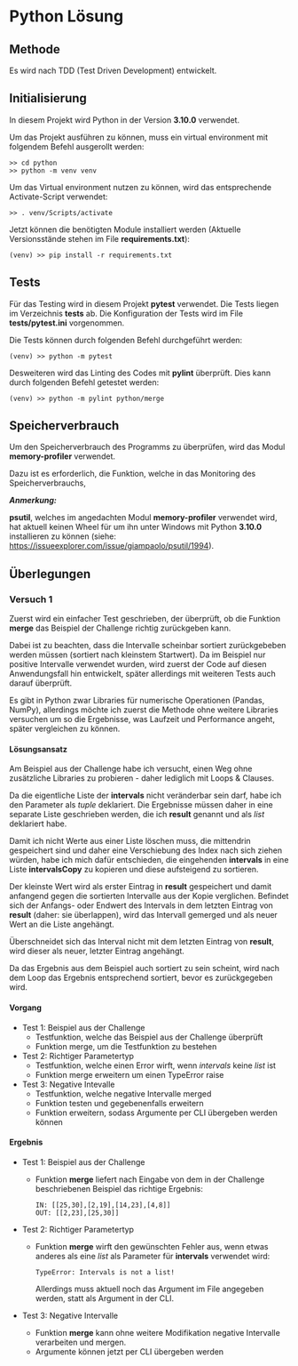 # Python Lösung

## Methode

Es wird nach TDD (Test Driven Development) entwickelt.

## Initialisierung

In diesem Projekt wird Python in der Version **3.10.0** verwendet.

Um das Projekt ausführen zu können, muss ein virtual environment mit folgendem Befehl ausgerollt werden:

```
>> cd python
>> python -m venv venv
```

Um das Virtual environment nutzen zu können, wird das entsprechende Activate-Script verwendet:
```
>> . venv/Scripts/activate
```

Jetzt können die benötigten Module installiert werden (Aktuelle Versionsstände stehen im File **requirements.txt**):
```
(venv) >> pip install -r requirements.txt
```

## Tests

Für das Testing wird in diesem Projekt **pytest** verwendet. Die Tests liegen im Verzeichnis **tests** ab.
Die Konfiguration der Tests wird im File **tests/pytest.ini** vorgenommen.

Die Tests können durch folgenden Befehl durchgeführt werden:
```
(venv) >> python -m pytest
```

Desweiteren wird das Linting des Codes mit **pylint** überprüft. Dies kann durch folgenden Befehl getestet werden:
```
(venv) >> python -m pylint python/merge
```

## Speicherverbrauch

Um den Speicherverbrauch des Programms zu überprüfen, wird das Modul **memory-profiler** verwendet.

Dazu ist es erforderlich, die Funktion, welche in das Monitoring des Speicherverbrauchs, 

***Anmerkung:*** 

**psutil**, welches im angedachten Modul **memory-profiler** verwendet wird, hat aktuell keinen Wheel für um ihn unter Windows mit Python **3.10.0** installieren zu können (siehe: https://issueexplorer.com/issue/giampaolo/psutil/1994).

## Überlegungen

### Versuch 1

Zuerst wird ein einfacher Test geschrieben, der überprüft, ob die Funktion **merge** das Beispiel der Challenge richtig zurückgeben kann.

Dabei ist zu beachten, dass die Intervalle scheinbar sortiert zurückgebeben werden müssen (sortiert nach kleinstem Startwert).
Da im Beispiel nur positive Intervalle verwendet wurden, wird zuerst der Code auf diesen Anwendungsfall hin entwickelt, später allerdings mit weiteren Tests auch darauf überprüft.

Es gibt in Python zwar Libraries für numerische Operationen (Pandas, NumPy), allerdings möchte ich zuerst die Methode ohne weitere Libraries versuchen um so die Ergebnisse, was Laufzeit und Performance angeht, später vergleichen zu können.

#### Lösungsansatz

Am Beispiel aus der Challenge habe ich versucht, einen Weg ohne zusätzliche Libraries zu probieren - daher lediglich mit Loops & Clauses.

Da die eigentliche Liste der **intervals** nicht veränderbar sein darf, habe ich den Parameter als _tuple_ deklariert.
Die Ergebnisse müssen daher in eine separate Liste geschrieben werden, die ich **result** genannt und als _list_ deklariert habe.

Damit ich nicht Werte aus einer Liste löschen muss, die mittendrin gespeichert sind und daher eine Verschiebung des Index nach sich ziehen würden, habe ich mich dafür entschieden, die eingehenden **intervals** in eine Liste **intervalsCopy** zu kopieren und diese aufsteigend zu sortieren.

Der kleinste Wert wird als erster Eintrag in **result** gespeichert und damit anfangend gegen die sortierten Intervalle aus der Kopie verglichen. Befindet sich der Anfangs- oder Endwert des Intervals in dem letzten Eintrag von **result** (daher: sie überlappen), wird das Intervall gemerged und als neuer Wert an die Liste angehängt.

Überschneidet sich das Interval nicht mit dem letzten Eintrag von **result**, wird dieser als neuer, letzter Eintrag angehängt.

Da das Ergebnis aus dem Beispiel auch sortiert zu sein scheint, wird nach dem Loop das Ergebnis entsprechend sortiert, bevor es zurückgegeben wird.

#### Vorgang

- Test 1: Beispiel aus der Challenge
    - Testfunktion, welche das Beispiel aus der Challenge überprüft
    - Funktion merge, um die Testfunktion zu bestehen
- Test 2: Richtiger Parametertyp
    - Testfunktion, welche einen Error wirft, wenn _intervals_ keine _list_ ist
    - Funktion merge erweitern um einen TypeError raise
- Test 3: Negative Intevalle
    - Testfunktion, welche negative Intervalle merged
    - Funktion testen und gegebenenfalls erweitern
    - Funktion erweitern, sodass Argumente per CLI übergeben werden können

#### Ergebnis 

- Test 1: Beispiel aus der Challenge
    - Funktion **merge** liefert nach Eingabe von dem in der Challenge beschriebenen Beispiel das richtige Ergebnis:

        ```
        IN: [[25,30],[2,19],[14,23],[4,8]]
        OUT: [[2,23],[25,30]]
        ```
- Test 2: Richtiger Parametertyp
    - Funktion **merge** wirft den gewünschten Fehler aus, wenn etwas anderes als eine _list_ als Parameter für **intervals** verwendet wird:
        ```
        TypeError: Intervals is not a list!
        ```
        Allerdings muss aktuell noch das Argument im File angegeben werden, statt als Argument in der CLI.
        
- Test 3: Negative Intervalle
    - Funktion **merge** kann ohne weitere Modifikation negative Intervalle verarbeiten und mergen.
    - Argumente können jetzt per CLI übergeben werden
